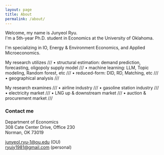 ```yaml
---
layout: page
title: About
permalink: /about/
---
```


Welcome, my name is Junyeol Ryu.  
I'm a 5th-year Ph.D. student in Economics at the University of Oklahoma.

I'm specializing in IO, Energy & Environment Economics, and Applied Microeconomics.


My research utilizes ///
• structural estimation: demand prediction, forecasting, oligopoly supply model ///
• machine learning: LLM, Topic modeling, Random forest, etc ///
• reduced-form: DID, RD, Matching, etc ///
• geographical analysis ///


My research examines ///
• airline industry ///
• gasoline station industry ///
• electricity market ///
• LNG up & downstream market ///
• auction & procurement market ///



### Contact me

Department of Economics  
308 Cate Center Drive, Office 230  
Norman, OK 73019  

junyeol.ryu-1@ou.edu  (OU)  
ryujy1981@gmail.com  (personal)  

